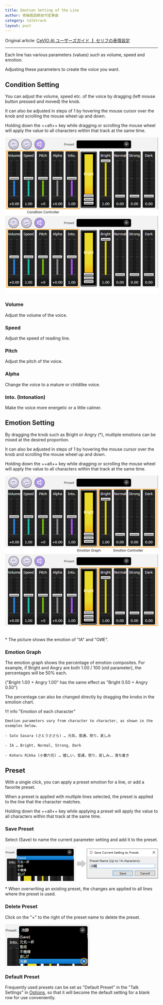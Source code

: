 ```yaml
---
title: Emotion Setting of the Line
author: 夜輪風超絶技巧変奏曲
category: talktrack
layout: post
---
```

Original article: [CeVIO AI ユーザーズガイド ┃ セリフの表情設定](https://cevio.jp/guide/cevio_ai/talktrack/talk_05/)

---

Each line has various parameters (values) such as volume, speed and emotion.

Adjusting these parameters to create the voice you want.

## Condition Setting

You can adjust the volume, speed etc. of the voice by dragging (left mouse button pressed and moved) the knob.

It can also be adjusted in steps of 1 by hovering the mouse cursor over the knob and scrolling the mouse wheel up and down.

Holding down the ++alt++ key while dragging or scrolling the mouse wheel will apply the value to all characters within that track at the same time.

![condition controller](images/talk_05_1.png#only-light)
![condition controller](images/talk_05_1_dark.png#only-dark)

### Volume

Adjust the volume of the voice.

### Speed

Adjust the speed of reading line.

### Pitch

Adjust the pitch of the voice.

### Alpha

Change the voice to a mature or childlike voice.

### Into. (Intonation)

Make the voice more energetic or a little calmer.

## Emotion Setting

By dragging the knob such as Bright or Angry (*), multiple emotions can be mixed at the desired proportion.

It can also be adjusted in steps of 1 by hovering the mouse cursor over the knob and scrolling the mouse wheel up and down.

Holding down the ++alt++ key while dragging or scrolling the mouse wheel will apply the value to all characters within that track at the same time.

![emotion controller](images/talk_05_2.png#only-light)
![emotion controller](images/talk_05_2_dark.png#only-dark)

\* The picture shows the emotion of "IA" and "OИE".

### Emotion Graph

The emotion graph shows the percentage of emotion composites. For example, if Bright and Angry are both 1.00 / 100 (old parameter), the percentages will be 50% each.

("Bright 1.00 + Angry 1.00" has the same effect as "Bright 0.50 + Angry 0.50")

The percentage can also be changed directly by dragging the knobs in the emotion chart.

!!! info "Emotion of each character"
    
    Emotion parameters vary from character to character, as shown in the examples below.

    - Sato Sasara (さとうささら) … 元気，普通，怒り，哀しみ

    - IA … Bright, Normal, Strong, Dark

    - Koharu Rikka (小春六花) … 嬉しい，普通，怒り，哀しみ，，落ち着き

## Preset

With a single click, you can apply a preset emotion for a line, or add a favorite preset.

When a preset is applied with multiple lines selected, the preset is applied to the line that the character matches.

Holding down the ++alt++ key while applying a preset will apply the value to all characters within that track at the same time.

### Save Preset

Select (Save) to name the current parameter setting and add it to the preset.

![save preset](images/talk_05_3.png)

\* When overwriting an existing preset, the changes are applied to all lines where the preset is used.

### Delete Preset

Click on the "×" to the right of the preset name to delete the preset.

![delete preset](images/talk_05_4.png)

### Default Preset

Frequently used presets can be set as "Default Preset" in the "Talk Settings" in [Options](../option/option.md), so that it will become the default setting for a blank row for use conveniently.
